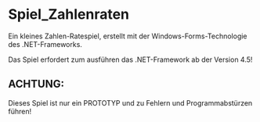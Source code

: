 # Spiel_Zahlenraten
Ein kleines Zahlen-Ratespiel, erstellt mit der Windows-Forms-Technologie des .NET-Frameworks.

Das Spiel erfordert zum ausführen das .NET-Framework ab der Version 4.5!

ACHTUNG:
--------
Dieses Spiel ist nur ein PROTOTYP und zu Fehlern und Programmabstürzen führen!
